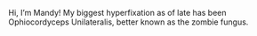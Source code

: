 Hi, I’m Mandy!
My biggest hyperfixation as of late has been Ophiocordyceps Unilateralis, better known as the zombie fungus.

<!---
marmaladejelly/marmaladejelly is a ✨ special ✨ repository because its `README.md` (this file) appears on your GitHub profile.
You can click the Preview link to take a look at your changes.
--->
